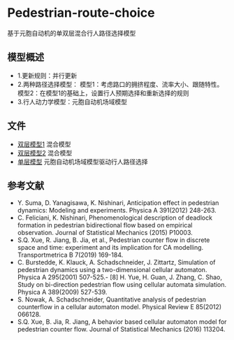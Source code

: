 # Pedestrian-route-choice
基于元胞自动机的单双层混合行人路径选择模型
## 模型概述

- 1.更新规则：并行更新
- 2.两种路径选择模型：
模型1：考虑路口的拥挤程度、流率大小、跟随特性。模型2：在模型1的基础上，设置行人预期选择和重新选择的规则
- 3.行人动力学模型：元胞自动机场域模型


## 文件

- [双层模型1]() 混合模型
- [双层模型2]() 混合模型
- [单层模型]()  元胞自动机场域模型驱动行人路径选择

## 参考文献

- Y. Suma, D. Yanagisawa, K. Nishinari, Anticipation effect in pedestrian dynamics: Modeling and experiments. Physica A 391(2012) 248-263.
- C. Feliciani, K. Nishinari, Phenomenological description of deadlock formation in pedestrian bidirectional flow based on empirical observation. Journal of Statistical Mechanics (2015) P10003. 
- S.Q. Xue, R. Jiang, B. Jia, et al., Pedestrian counter flow in discrete space and time: experiment and its implication for CA modelling. Transportmetrica B 7(2019) 169-184.
- C. Burstedde, K. Klauck, A. Schadschneider, J. Zittartz, Simulation of pedestrian dynamics using a two-dimensional cellular automaton. Physica A 295(2001) 507-525.- [8] H. Yue, H. Guan, J. Zhang, C. Shao, Study on bi-direction pedestrian flow using cellular automata simulation. Physica A 389(2009) 527-539.
- S. Nowak, A. Schadschneider, Quantitative analysis of pedestrian counterflow in a cellular automaton model. Physical Review E 85(2012) 066128.
- S.Q. Xue, B. Jia, R. Jiang, A behavior based cellular automaton model for pedestrian counter flow. Journal of Statistical Mechanics (2016) 113204.
